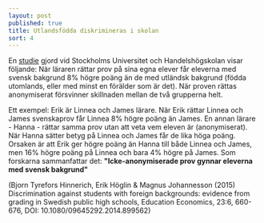 ```yaml
---
layout: post
published: true
title: Utlandsfödda diskrimineras i skolan
sort: 4
---
```




En [studie](https://ezp.sub.su.se/login?url=http://search.ebscohost.com/login.aspx?direct=true&db=buh&AN=110071015&site=eds-live&scope=site) gjord vid Stockholms Universitet och Handelshögskolan visar följande: När läraren rättar prov på sina egna elever får eleverna med svensk bakgrund 8% högre poäng än de med utländsk bakgrund (födda utomlands, eller med minst en förälder som är det). När proven rättas anonymiserat försvinner skillnaden mellan de två grupperna helt.

Ett exempel: Erik är Linnea och James lärare. När Erik rättar Linnea och James svenskaprov får Linnea 8% högre poäng än James. En annan lärare - Hanna - rättar samma prov utan att veta vem eleven är (anonymiserat). När Hanna sätter betyg på Linnea och James får de lika höga poäng. Orsaken är att Erik ger högre poäng än Hanna till både Linnea och James, men 16% högre poäng på Linnea och bara 4% högre på James. Som forskarna sammanfattar det: **"Icke-anonymiserade prov gynnar eleverna med svensk bakgrund"**

(Bjorn Tyrefors Hinnerich, Erik Höglin & Magnus Johannesson (2015) Discrimination against students with foreign backgrounds: evidence from grading in Swedish public high schools, Education Economics, 23:6, 660-676, DOI: 10.1080/09645292.2014.899562)
